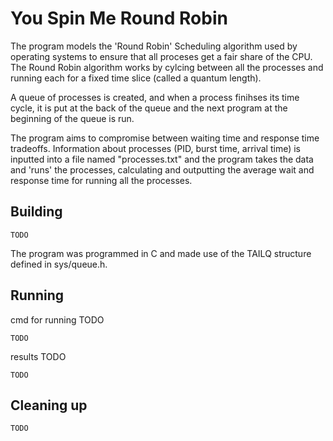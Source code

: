 # You Spin Me Round Robin

The program models the 'Round Robin' Scheduling algorithm used by operating systems to ensure that all proceses get a fair share of the CPU. The Round Robin algorithm works by cylcing between all the processes and running each for a fixed time slice (called a quantum length).

A queue of processes is created, and when a process finihses its time cycle, it is put at the back of the queue and the next program at the beginning of the queue is run.

The program aims to compromise between waiting time and response time tradeoffs. Information about processes (PID, burst time, arrival time) is inputted into a file named "processes.txt" and the program takes the data and 'runs' the processes, calculating and outputting the average wait and response time for running all the processes.

## Building

```shell
TODO
```
The program was programmed in C and made use of the TAILQ structure defined in sys/queue.h.

## Running

cmd for running TODO
```shell
TODO
```

results TODO
```shell
TODO

```

## Cleaning up

```shell
TODO
```
